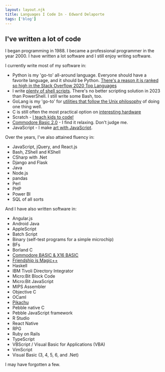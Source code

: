 ```yaml
---
layout: layout.njk
title: Languages I Code In - Edward Delaporte
tags: ['blog']
---
```


## I've written a lot of code

I began programming in 1988. I became a professional programmer in the year 2000. I have written a lot software and I still enjoy writing software.

I currently write most of my software in:

- Python is my 'go-to' all-around language. Everyone should have a favorite language, and it should be Python. [There's a reason it is ranked so high in the Stack Overflow 2020 Top Languages](https://insights.stackoverflow.com/survey/2020#most-popular-technologies)
- I write [plenty of shell scripts](https://github.com/edthedev/dotfiles/tree/main/psmodules). There's no better scripting solution in 2023 than PowerShell. I still write some Bash, too.
- GoLang is my 'go-to' for [utilities that follow the Unix philosophy](https://github.com/edthedev/agenda) of doing one thing well.
- C is still often the most practical option on [interesting hardware](/robots)
- Scratch - [I teach kids to code!](http://edward.delaporte.us/learn2code/)
- [Commodore Basic 2.0](/basic) - I find it relaxing. Don't judge me.
- JavaScript - I make [art with JavaScript](/art/live).

Over the years, I've also attained fluency in:

- JavaScript, jQuery, and React.js
- Bash, ZShell and KShell
- CSharp with .Net
- Django and Flask
- Java
- Node.js
- pandas
- Perl
- PHP
- Power BI
- SQL of all sorts

And I have also written software in:

- Angular.js
- Android Java
- AppleScript
- Batch Script
- Binary (self-test programs for a simple microchip)
- BFs
- Borland C
- [Commodore BASIC & X16 BASIC](/basic)
- [Friendship is Magic++](/blog/friendship)
- Haskell
- IBM Tivoli Directory Integrator
- Micro:Bit Block Code
- Micro:Bit JavaScript
- MIPS Assembler
- Objective C
- OCaml
- [Pikachu](/pikachu)
- Pebble native C
- Pebble JavaScript framework
- R Studio
- React Native
- RPG
- Ruby on Rails
- TypeScript
- VBScript / Visual Basic for Applications (VBA)
- VimScript
- Visual Basic (3, 4, 5, 6, and .Net)

I may have forgotten a few.
